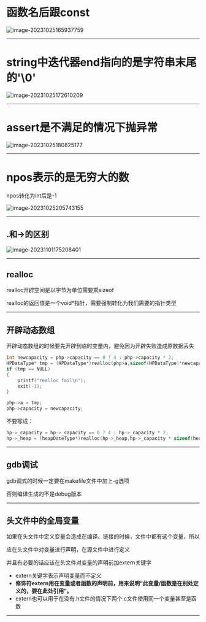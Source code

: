 # 函数名后跟const

![image-20231025165937759](https://dhrs-oss.oss-cn-beijing.aliyuncs.com/img/202310251659842.png)

---

# string中迭代器end指向的是字符串末尾的'\0'

![image-20231025172610209](https://dhrs-oss.oss-cn-beijing.aliyuncs.com/img/202310251726252.png)

---

# assert是不满足的情况下抛异常

![image-20231025180825177](https://dhrs-oss.oss-cn-beijing.aliyuncs.com/img/202310251808213.png)

---

# npos表示的是无穷大的数

npos转化为int后是-1

![image-20231025205743155](https://dhrs-oss.oss-cn-beijing.aliyuncs.com/img/202310252057179.png)

---

## .和->的区别

![image-20231101175208401](https://dhrs-oss.oss-cn-beijing.aliyuncs.com/img/202311011752465.png)

---

## realloc

realloc开辟空间是以字节为单位需要乘sizeof

realloc的返回值是一个void*指针，需要强制转化为我们需要的指针类型

---

## 开辟动态数组

开辟动态数组的时候要先开辟到临时变量内，避免因为开辟失败造成原数据丢失

```cpp
int newcapacity = php->capacity == 0 ? 4 : php->capacity * 2;
HPDataType* tmp = (HPDataType*)realloc(php>a,sizeof(HPDataType)*newcapacity);
if (tmp == NULL)
{
    printf("realloc fail\n");
    exit(-1);
}

php->a = tmp;
php->capacity = newcapacity;
```

不要写成：

```cpp
hp->_capacity = hp->_capacity == 0 ? 4 : hp->_capacity * 2;
hp->_heap = (heapDateType*)realloc(hp->_heap,hp->_capacity * sizeof(heapDateType));//开辟空间
```

---

## gdb调试

gdb调式的时候一定要在makefile文件中加上-g选项

否则编译生成的不是debug版本

---

## 头文件中的全局变量

如果在头文件中定义变量会造成在编译、链接的时候，文件中都有这个变量，所以

应在头文件中对变量进行声明，在源文件中进行定义

并且有必要的话应该在头文件对变量的声明前加extern关键字

* extern关键字表示声明变量而不定义
* **修饰符extern用在变量或者函数的声明前，用来说明“此变量/函数是在别处定义的，要在此处引用”。**
* extern也可以用于在没有.h文件的情况下两个.c文件使用同一个变量甚至是函数

---

